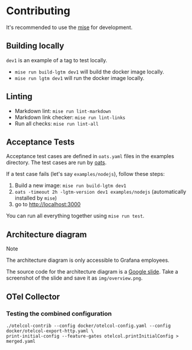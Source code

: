 # Contributing

It's recommended to use the [mise][mise] for development.

## Building locally

`dev1` is an example of a tag to test locally.

- `mise run build-lgtm dev1` will build the docker image locally.
- `mise run lgtm dev1` will run the docker image locally.

## Linting

- Markdown lint: `mise run lint-markdown`
- Markdown link checker: `mise run lint-links`
- Run all checks: `mise run lint-all`

## Acceptance Tests

Acceptance test cases are defined in `oats.yaml` files in the examples directory.
The test cases are run by [oats].

If a test case fails (let's say `examples/nodejs`), follow these steps:

1. Build a new image: `mise run build-lgtm dev1`
2. `oats -timeout 2h -lgtm-version dev1 examples/nodejs` (automatically installed by `mise`)
3. go to <http://localhost:3000>

You can run all everything together using `mise run test`.

## Architecture diagram

> [!NOTE]
> The architecture diagram is only accessible to Grafana employees.

The source code for the architecture diagram is a [Google slide][architecture].
Take a screenshot of the slide and save it as `img/overview.png`.

## OTel Collector

### Testing the combined configuration

```shell
./otelcol-contrib --config docker/otelcol-config.yaml --config docker/otelcol-export-http.yaml \
print-initial-config --feature-gates otelcol.printInitialConfig > merged.yaml
```

<!-- markdownlint-disable MD013 -->
[architecture]: https://docs.google.com/presentation/d/1txMBBitezscvtJIXRHNSXnCekjMRM29GmHufUSI0NRw/edit?slide=id.g26040f0db78_0_0#slide=id.g26040f0db78_0_0
[mise]: https://github.com/jdx/mise
[oats]: https://github.com/grafana/oats
